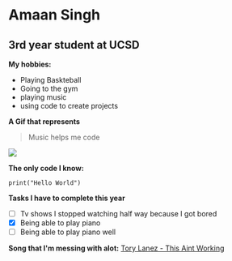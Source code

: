 # Amaan Singh

## 3rd year student at UCSD

**My hobbies:**
- Playing Baskteball
- Going to the gym
- playing music
- using code to create projects

**A Gif that represents**
> Music helps me code
<p><img src="https://github.com/amaansingh160/pages-project/blob/add-new-line/photos/ishowspeed.gif"/></p>

**The only code I know:**
```
print("Hello World")
```

**Tasks I have to complete this year**
- [ ] Tv shows I stopped watching half way because I got bored
- [x] Being able to play piano
- [ ] Being able to play piano well

**Song that I'm messing with alot:**
    [Tory Lanez - This Aint Working](https://www.youtube.com/watch?v=g2mMBXaxmVo)

